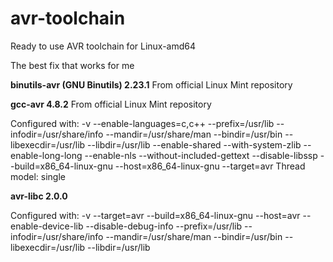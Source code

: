 # avr-toolchain
Ready to use AVR toolchain for Linux-amd64

The best fix that works for me

**binutils-avr (GNU Binutils) 2.23.1**
From official Linux Mint repository

**gcc-avr 4.8.2**
From official Linux Mint repository

Configured with: -v --enable-languages=c,c++ --prefix=/usr/lib --infodir=/usr/share/info --mandir=/usr/share/man --bindir=/usr/bin --libexecdir=/usr/lib --libdir=/usr/lib --enable-shared --with-system-zlib --enable-long-long --enable-nls --without-included-gettext --disable-libssp --build=x86_64-linux-gnu --host=x86_64-linux-gnu --target=avr
Thread model: single

**avr-libc 2.0.0**

Configured with: -v --target=avr --build=x86_64-linux-gnu --host=avr --enable-device-lib --disable-debug-info --prefix=/usr/lib --infodir=/usr/share/info --mandir=/usr/share/man --bindir=/usr/bin --libexecdir=/usr/lib --libdir=/usr/lib